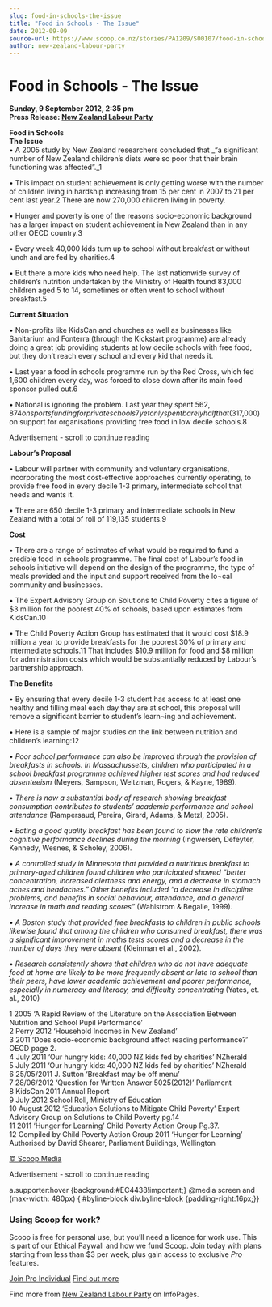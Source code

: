 ```yaml
---
slug: food-in-schools-the-issue
title: "Food in Schools - The Issue"
date: 2012-09-09
source-url: https://www.scoop.co.nz/stories/PA1209/S00107/food-in-schools-the-issue.htm
author: new-zealand-labour-party
---
```

Food in Schools - The Issue
===========================

**Sunday, 9 September 2012, 2:35 pm**  
**Press Release: [New Zealand Labour Party](https://info.scoop.co.nz/New_Zealand_Labour_Party)**

  
**Food in Schools**  
**The Issue**  
• A 2005 study by New Zealand researchers concluded that _“a significant number of New Zealand children’s diets were so poor that their brain functioning was affected”._1

• This impact on student achievement is only getting worse with the number of children living in hardship increasing from 15 per cent in 2007 to 21 per cent last year.2 There are now 270,000 children living in poverty.

• Hunger and poverty is one of the reasons socio-economic background has a larger impact on student achievement in New Zealand than in any other OECD country.3

• Every week 40,000 kids turn up to school without breakfast or without lunch and are fed by charities.4

• But there a more kids who need help. The last nationwide survey of children’s nutrition undertaken by the Ministry of Health found 83,000 children aged 5 to 14, sometimes or often went to school without breakfast.5

**Current Situation**

• Non-profits like KidsCan and churches as well as businesses like Sanitarium and Fonterra (through the Kickstart programme) are already doing a great job providing students at low decile schools with free food, but they don’t reach every school and every kid that needs it.

• Last year a food in schools programme run by the Red Cross, which fed 1,600 children every day, was forced to close down after its main food sponsor pulled out.6

• National is ignoring the problem. Last year they spent $562,874 on sports funding for private schools7 yet only spent barely half that ($317,000) on support for organisations providing free food in low decile schools.8

Advertisement - scroll to continue reading





**Labour’s Proposal**

• Labour will partner with community and voluntary organisations, incorporating the most cost-effective approaches currently operating, to provide free food in every decile 1-3 primary, intermediate school that needs and wants it.

• There are 650 decile 1-3 primary and intermediate schools in New Zealand with a total of roll of 119,135 students.9

**Cost**

• There are a range of estimates of what would be required to fund a credible food in schools programme. The final cost of Labour’s food in schools initiative will depend on the design of the programme, the type of meals provided and the input and support received from the lo¬cal community and businesses.

• The Expert Advisory Group on Solutions to Child Poverty cites a figure of $3 million for the poorest 40% of schools, based upon estimates from KidsCan.10

• The Child Poverty Action Group has estimated that it would cost $18.9 million a year to provide breakfasts for the poorest 30% of primary and intermediate schools.11 That includes $10.9 million for food and $8 million for administration costs which would be substantially reduced by Labour’s partnership approach.

**The Benefits**

• By ensuring that every decile 1-3 student has access to at least one healthy and filling meal each day they are at school, this proposal will remove a significant barrier to student’s learn¬ing and achievement.

• Here is a sample of major studies on the link between nutrition and children’s learning:12

• _Poor school performance can also be improved through the provision of breakfasts in schools. In Massachussetts, children who participated in a school breakfast programme achieved higher test scores and had reduced absenteeism_ (Meyers, Sampson, Weitzman, Rogers, & Kayne, 1989).

• _There is now a substantial body of research showing breakfast consumption contributes to students’ academic performance and school attendance_ (Rampersaud, Pereira, Girard, Adams, & Metzl, 2005).

• _Eating a good quality breakfast has been found to slow the rate children’s cognitive performance declines during the morning_ (Ingwersen, Defeyter, Kennedy, Wesnes, & Scholey, 2006).

• _A controlled study in Minnesota that provided a nutritious breakfast to primary-aged children found children who participated showed “better concentration, increased alertness and energy, and a decrease in stomach aches and headaches.” Other benefits included “a decrease in discipline problems, and benefits in social behaviour, attendance, and a general increase in math and reading scores”_ (Wahlstrom & Begalle, 1999).

• _A Boston study that provided free breakfasts to children in public schools likewise found that among the children who consumed breakfast, there was a significant improvement in maths tests scores and a decrease in the number of days they were absent_ (Kleinman et al., 2002).

• _Research consistently shows that children who do not have adequate food at home are likely to be more frequently absent or late to school than their peers, have lower academic achievement and poorer performance, especially in numeracy and literacy, and difficulty concentrating_ (Yates, et. al., 2010)

1 2005 ‘A Rapid Review of the Literature on the Association Between Nutrition and School Pupil Performance’  
2 Perry 2012 ‘Household Incomes in New Zealand’  
3 2011 ‘Does socio-economic background affect reading performance?’ OECD page 2.  
4 July 2011 ‘Our hungry kids: 40,000 NZ kids fed by charities’ NZherald  
5 July 2011 ‘Our hungry kids: 40,000 NZ kids fed by charities’ NZherald  
6 25/05/2011 J. Sutton ‘Breakfast may be off menu’  
7 28/06/2012 ‘Question for Written Answer 5025(2012)’ Parliament  
8 KidsCan 2011 Annual Report  
9 July 2012 School Roll, Ministry of Education  
10 August 2012 ‘Education Solutions to Mitigate Child Poverty’ Expert Advisory Group on Solutions to Child Poverty pg.14  
11 2011 ‘Hunger for Learning’ Child Poverty Action Group Pg.37.  
12 Compiled by Child Poverty Action Group 2011 ‘Hunger for Learning’  
Authorised by David Shearer, Parliament Buildings, Wellington  

[© Scoop Media](http://www.scoop.co.nz/about/terms.html)  

Advertisement - scroll to continue reading



a.supporter:hover {background:#EC4438!important;} @media screen and (max-width: 480px) { #byline-block div.byline-block {padding-right:16px;}}

### Using Scoop for work?

Scoop is free for personal use, but you’ll need a licence for work use. This is part of our Ethical Paywall and how we fund Scoop. Join today with plans starting from less than $3 per week, plus gain access to exclusive _Pro_ features.  
  
[Join Pro Individual](https://pro.scoop.co.nz/Individual/?from=ProIn24) [Find out more](https://pro.scoop.co.nz/using-scoop-for-work/?from=ProIn24)

Find more from [New Zealand Labour Party](https://info.scoop.co.nz/New_Zealand_Labour_Party) on InfoPages.